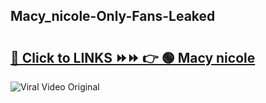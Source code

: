 
 ## Macy_nicole-Only-Fans-Leaked

# <h2><a href="https://clipsfans.com/Macy_nicole&ref=git">🔗 Click to LINKS ⏩⏩ 👉 🟢 Macy nicole </a></h2>

<a href="https://clipsfans.com/Macy_nicole&ref=git" rel="nofollow" data-target="animated-image.originalLink"><img src="https://i.ibb.co.com/xMMVF88/686577567.gif" alt="Viral Video Original" style="max-width: 100%; display: inline-block;" data-target="animated-image.originalImage"></a>
